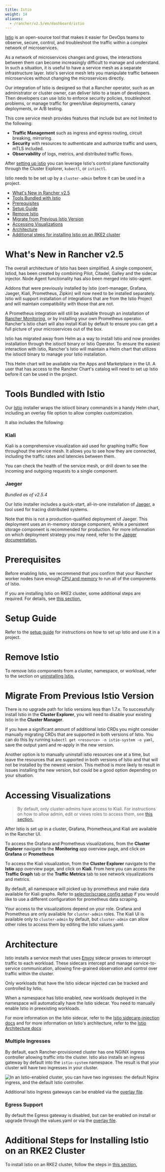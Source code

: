 ```yaml
---
title: Istio
weight: 14
aliases:
  - /rancher/v2.5/en/dashboard/istio
---
```


[Istio](https://istio.io/) is an open-source tool that makes it easier for DevOps teams to observe, secure, control, and troubleshoot the traffic within a complex network of microservices.

As a network of microservices changes and grows, the interactions between them can become increasingly difficult to manage and understand. In such a situation, it is useful to have a service mesh as a separate infrastructure layer. Istio's service mesh lets you manipulate traffic between microservices without changing the microservices directly.

Our integration of Istio is designed so that a Rancher operator, such as an administrator or cluster owner, can deliver Istio to a team of developers. Then developers can use Istio to enforce security policies, troubleshoot problems, or manage traffic for green/blue deployments, canary deployments, or A/B testing.

This core service mesh provides features that include but are not limited to the following:

- **Traffic Management** such as ingress and egress routing, circuit breaking, mirroring.
- **Security** with resources to authenticate and authorize traffic and users, mTLS included.
- **Observability** of logs, metrics, and distributed traffic flows.

After [setting up istio]({{<baseurl>}}/rancher/v2.5/en/cluster-admin/tools/istio/setup) you can leverage Istio's control plane functionality through the Cluster Explorer, `kubectl`, or `istioctl`.

Istio needs to be set up by a `cluster-admin` before it can be used in a project.

- [What's New in Rancher v2.5](#what-s-new-in-rancher-v2-5)
- [Tools Bundled with Istio](#tools-bundled-with-istio)
- [Prerequisites](#prerequisites)
- [Setup Guide](#setup-guide)
- [Remove Istio](#remove-istio)
- [Migrate from Previous Istio Version](#migrate-from-previous-istio-version)
- [Accessing Visualizations](#accessing-visualizations)
- [Architecture](#architecture)
- [Additional steps for installing Istio on an RKE2 cluster](#additional-steps-for-installing-istio-on-an-rke2-cluster)

# What's New in Rancher v2.5

The overall architecture of Istio has been simplified. A single component, Istiod, has been created by combining Pilot, Citadel, Galley and the sidecar injector. Node Agent functionality has also been merged into istio-agent.

Addons that were previously installed by Istio (cert-manager, Grafana, Jaeger, Kiali, Prometheus, Zipkin) will now need to be installed separately. Istio will support installation of integrations that are from the Istio Project and will maintain compatibility with those that are not.

A Prometheus integration will still be available through an installation of [Rancher Monitoring]({{<baseurl>}}/rancher/v2.5/en/monitoring-alerting/), or by installing your own Prometheus operator. Rancher's Istio chart will also install Kiali by default to ensure you can get a full picture of your microservices out of the box.

Istio has migrated away from Helm as a way to install Istio and now provides installation through the istioctl binary or Istio Operator. To ensure the easiest interaction with Istio, Rancher's Istio will maintain a Helm chart that utilizes the istioctl binary to manage your Istio installation.

This Helm chart will be available via the Apps and Marketplace in the UI. A user that has access to the Rancher Chart's catalog will need to set up Istio before it can be used in the project.

# Tools Bundled with Istio

Our [Istio](https://istio.io/) installer wraps the istioctl binary commands in a handy Helm chart, including an overlay file option to allow complex customization. 

It also includes the following:

### Kiali

Kiali is a comprehensive visualization aid used for graphing traffic flow throughout the service mesh. It allows you to see how they are connected, including the traffic rates and latencies between them. 

You can check the health of the service mesh, or drill down to see the incoming and outgoing requests to a single component.

### Jaeger

_Bundled as of v2.5.4_

Our Istio installer includes a quick-start, all-in-one installation of [Jaeger,](https://www.jaegertracing.io/) a tool used for tracing distributed systems.

Note that this is not a production-qualified deployment of Jaeger. This deployment uses an in-memory storage component, while a persistent storage component is recommended for production. For more information on which deployment strategy you may need, refer to the [Jaeger documentation.](https://www.jaegertracing.io/docs/latest/operator/#production-strategy)

# Prerequisites

Before enabling Istio, we recommend that you confirm that your Rancher worker nodes have enough [CPU and memory]({{<baseurl>}}/rancher/v2.5/en/cluster-admin/tools/istio/resources) to run all of the components of Istio.

If you are installing Istio on RKE2 cluster, some additional steps are required. For details, see [this section.](#additional-steps-for-installing-istio-on-an-rke2-cluster)

# Setup Guide

Refer to the [setup guide]({{<baseurl>}}/rancher/v2.5/en/cluster-admin/tools/istio/setup) for instructions on how to set up Istio and use it in a project.

# Remove Istio

To remove Istio components from a cluster, namespace, or workload, refer to the section on [uninstalling Istio.]({{<baseurl>}}/rancher/v2.5/en/istio/disabling-istio/)

# Migrate From Previous Istio Version

There is no upgrade path for Istio versions less than 1.7.x. To successfully install Istio in the **Cluster Explorer**, you will need to disable your existing Istio in the **Cluster Manager**.

If you have a significant amount of additional Istio CRDs you might consider manually migrating CRDs that are supported in both versions of Istio. You can do this by running `kubectl get <resource> -n istio-system -o yaml`, save the output yaml and re-apply in the new version. 

Another option is to manually uninstall istio resources one at a time, but leave the resources that are supported in both versions of Istio and that will not be installed by the newest version. This method is more likely to result in issues installing the new version, but could be a good option depending on your situation.

# Accessing Visualizations

> By default, only cluster-admins have access to Kiali. For instructions on how to allow admin, edit or views roles to access them, see [this section.]({{<baseurl>}}/rancher/v2.5/en/cluster-admin/tools/istio/rbac/)

After Istio is set up in a cluster, Grafana, Prometheus,and Kiali are available in the Rancher UI. 

To access the Grafana and Prometheus visualizations, from the **Cluster Explorer** navigate to the **Monitoring** app overview page, and click on **Grafana** or **Prometheus**

To access the Kiali visualization, from the **Cluster Explorer** navigate to the **Istio** app overview page, and click on **Kiali**. From here you can access the **Traffic Graph** tab or the **Traffic Metrics** tab to see network visualizations and metrics. 

By default, all namespace will picked up by prometheus and make data available for Kiali graphs. Refer to [selector/scrape config setup](./configuration-reference/selectors-and-scrape) if you would like to use a different configuration for prometheus data scraping. 

Your access to the visualizations depend on your role. Grafana and Prometheus are only available for `cluster-admin` roles. The Kiali UI is available only to `cluster-admin` by default, but `cluster-admin` can allow other roles to access them by editing the Istio values.yaml.

# Architecture

Istio installs a service mesh that uses [Envoy](https://www.envoyproxy.io/learn/service-mesh) sidecar proxies to intercept traffic to each workload. These sidecars intercept and manage service-to-service communication, allowing fine-grained observation and control over traffic within the cluster.

Only workloads that have the Istio sidecar injected can be tracked and controlled by Istio.

When a namespace has Istio enabled, new workloads deployed in the namespace will automatically have the Istio sidecar. You need to manually enable Istio in preexisting workloads.

For more information on the Istio sidecar, refer to the [Istio sidecare-injection docs](https://istio.io/docs/setup/kubernetes/additional-setup/sidecar-injection/) and for more information on Istio's architecture, refer to the [Istio Architecture docs](https://istio.io/latest/docs/ops/deployment/architecture/)

### Multiple Ingresses

By default, each Rancher-provisioned cluster has one NGINX ingress controller allowing traffic into the cluster. Istio also installs an ingress gateway by default into the `istio-system` namespace.  The result is that your cluster will have two ingresses in your cluster.

![In an Istio-enabled cluster, you can have two ingresses: the default Nginx ingress, and the default Istio controller.]({{<baseurl>}}/img/rancher/istio-ingress.svg)
 
 Additional Istio Ingress gateways can be enabled via the [overlay file]({{<baseurl>}}/rancher/v2.5/en/istio/v2.5/configuration-reference/#overlay-file).

### Egress Support

By default the Egress gateway is disabled, but can be enabled on install or upgrade through the values.yaml or via the [overlay file]({{<baseurl>}}/rancher/v2.5/en/istio/v2.5/configuration-reference/#overlay-file).

# Additional Steps for Installing Istio on an RKE2 Cluster

To install Istio on an RKE2 cluster, follow the steps in [this section.]({{<baseurl>}}/rancher/v2.5/en/istio/v2.5/configuration-reference/rke2/)
